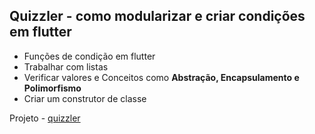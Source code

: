 ## Quizzler - como modularizar e criar condições em flutter

* Funções de condição em flutter
* Trabalhar com listas
* Verificar valores e Conceitos como **Abstração, Encapsulamento e Polimorfismo**
* Criar um construtor de classe

Projeto - [quizzler](../quizzler-flutter/)